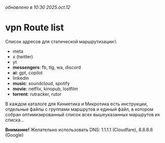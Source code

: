 _обновлено в 10:30 2025.oct.12_

# vpn Route list
Список адресов для статической маршрутизации:\
- meta
- x (twitter)
- yt
- **messengers**: fb, tlg, wa, discord
- **ai**: gpt, copilot
- linkedin
- **music**: soundcloud, spotify
- **movie**: netflix, kinopub, lostfilm
- **torrent**: rutracker, rutor

В каждом каталоге для Киниетика и Микротика есть инструкции, отдельные файлы с группами маршрутов
и единый файл, в котором собран оптимизированный список всех вышеуказанных маршрутов их списка...

**Внимание!** Желательно использовать DNS: 1.1.1.1 (Cloudfare), 8.8.8.8 (Google)
